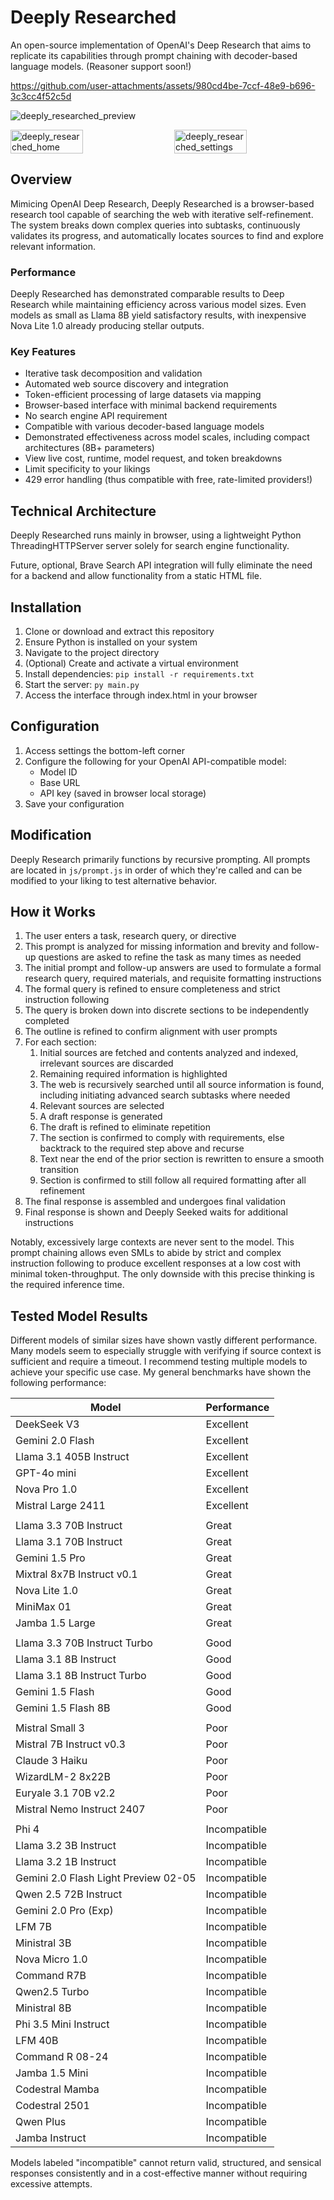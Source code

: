 # Deeply Researched

An open-source implementation of OpenAI's Deep Research that aims to replicate its capabilities through prompt chaining with decoder-based language models. (Reasoner support soon!)

https://github.com/user-attachments/assets/980cd4be-7ccf-48e9-b696-3c3cc4f52c5d

![deeply_researched_preview](https://github.com/user-attachments/assets/cdd885ec-ebc3-4543-9573-ba9c7f750d7f)
<div style="display: flex; justify-content: space-between;">
    <img src="https://github.com/user-attachments/assets/7cfd1a34-1f2d-4722-9122-44f708bed85d" alt="deeply_researched_home" style="width: 48%;">
    <img src="https://github.com/user-attachments/assets/c1be3c62-439f-4c70-8e6f-89a86924b451" alt="deeply_researched_settings" style="width: 48%;">
</div>



## Overview

Mimicing OpenAI Deep Research, Deeply Researched is a browser-based research tool capable of searching the web with iterative self-refinement. The system breaks down complex queries into subtasks, continuously validates its progress, and automatically locates sources to find and explore relevant information.

### Performance
Deeply Researched has demonstrated comparable results to Deep Research while maintaining efficiency across various model sizes. Even models as small as Llama 8B yield satisfactory results, with inexpensive Nova Lite 1.0 already producing stellar outputs.

### Key Features
- Iterative task decomposition and validation
- Automated web source discovery and integration
- Token-efficient processing of large datasets via mapping 
- Browser-based interface with minimal backend requirements
- No search engine API requirement
- Compatible with various decoder-based language models
- Demonstrated effectiveness across model scales, including compact architectures (8B+ parameters)
- View live cost, runtime, model request, and token breakdowns
- Limit specificity to your likings
- 429 error handling (thus compatible with free, rate-limited providers!)

## Technical Architecture

Deeply Researched runs mainly in browser, using a lightweight Python ThreadingHTTPServer server solely for search engine functionality.

Future, optional, Brave Search API integration will fully eliminate the need for a backend and allow functionality from a static HTML file.

## Installation

1. Clone or download and extract this repository
2. Ensure Python is installed on your system
3. Navigate to the project directory
4. (Optional) Create and activate a virtual environment
5. Install dependencies: `` pip install -r requirements.txt ``
6. Start the server: ``py main.py``
7. Access the interface through index.html in your browser

## Configuration

1. Access settings the bottom-left corner
2. Configure the following for your OpenAI API-compatible model:
   - Model ID
   - Base URL
   - API key (saved in browser local storage)
3. Save your configuration

## Modification

Deeply Research primarily functions by recursive prompting. All prompts are located in ``js/prompt.js`` in order of which they're called and can be modified to your liking to test alternative behavior.

## How it Works

1. The user enters a task, research query, or directive
2. This prompt is analyzed for missing information and brevity and follow-up questions are asked to refine the task as many times as needed
3. The initial prompt and follow-up answers are used to formulate a formal research query, required materials, and requisite formatting instructions
4. The formal query is refined to ensure completeness and strict instruction following
5. The query is broken down into discrete sections to be independently completed
6. The outline is refined to confirm alignment with user prompts
7. For each section:
   1. Initial sources are fetched and contents analyzed and indexed, irrelevant sources are discarded
   2. Remaining required information is highlighted
   3. The web is recursively searched until all source information is found, including initiating advanced search subtasks where needed
   4. Relevant sources are selected
   5. A draft response is generated
   6. The draft is refined to eliminate repetition
   7. The section is confirmed to comply with requirements, else backtrack to the required step above and recurse
   8. Text near the end of the prior section is rewritten to ensure a smooth transition
   9. Section is confirmed to still follow all required formatting after all refinement
8. The final response is assembled and undergoes final validation
9. Final response is shown and Deeply Seeked waits for additional instructions 

Notably, excessively large contexts are never sent to the model. This prompt chaining allows even SMLs to abide by strict and complex instruction following to produce excellent responses at a low cost with minimal token-throughput. The only downside with this precise thinking is the required inference time.

## Tested Model Results

Different models of similar sizes have shown vastly different performance. Many models seem to especially struggle with verifying if source context is sufficient and require a timeout. I recommend testing multiple models to achieve your specific use case. My general benchmarks have shown the following performance:

| Model      | Performance |
|------------|--------|
| DeekSeek V3 | Excellent |
| Gemini 2.0 Flash | Excellent |
| Llama 3.1 405B Instruct | Excellent |
| GPT-4o mini | Excellent |
| Nova Pro 1.0 | Excellent |
| Mistral Large 2411 | Excellent |
| | |
| Llama 3.3 70B Instruct | Great |
| Llama 3.1 70B Instruct | Great |
| Gemini 1.5 Pro | Great |
| Mixtral 8x7B Instruct v0.1 | Great |
| Nova Lite 1.0 | Great |
| MiniMax 01 | Great |
| Jamba 1.5 Large | Great |
| | |
| Llama 3.3 70B Instruct Turbo | Good |
| Llama 3.1 8B Instruct | Good |
| Llama 3.1 8B Instruct Turbo | Good |
| Gemini 1.5 Flash | Good |
| Gemini 1.5 Flash 8B | Good |
| | |
| Mistral Small 3 | Poor |
| Mistral 7B Instruct v0.3 | Poor |
| Claude 3 Haiku | Poor |
| WizardLM-2 8x22B | Poor |
| Euryale 3.1 70B v2.2 | Poor |
| Mistral Nemo Instruct 2407 | Poor |
| | |
| Phi 4 | Incompatible |
| Llama 3.2 3B Instruct | Incompatible |
| Llama 3.2 1B Instruct | Incompatible |
| Gemini 2.0 Flash Light Preview 02-05 | Incompatible |
| Qwen 2.5 72B Instruct | Incompatible |
| Gemini 2.0 Pro (Exp) | Incompatible |
| LFM 7B | Incompatible |
| Ministral 3B | Incompatible |
| Nova Micro 1.0 | Incompatible |
| Command R7B | Incompatible |
| Qwen2.5 Turbo | Incompatible |
| Ministral 8B | Incompatible |
| Phi 3.5 Mini Instruct | Incompatible |
| LFM 40B | Incompatible |
| Command R 08-24 | Incompatible |
| Jamba 1.5 Mini | Incompatible |
| Codestral Mamba | Incompatible |
| Codestral 2501 | Incompatible |
| Qwen Plus | Incompatible |
| Jamba Instruct | Incompatible |

 Models labeled "incompatible" cannot return valid, structured, and sensical responses consistently and in a cost-effective manner without requiring excessive attempts.
